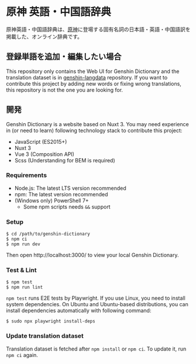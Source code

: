 # 原神 英語・中国語辞典

原神英語・中国語辞典は、[原神](https://genshin.hoyoverse.com/)に登場する固有名詞の日本語・英語・中国語訳を掲載した、オンライン辞典です。

## 登録単語を追加・編集したい場合

This repository only contains the Web UI for Genshin Dictionary and the translation dataset is in [genshin-langdata](https://github.com/xicri/genshin-langdata) repository. If you want to contribute this project by adding new words or fixing wrong translations, this repository is not the one you are looking for.

## 開発

Genshin Dictionary is a website based on Nuxt 3. You may need experience in (or need to learn) following technology stack to contribute this project:

- JavaScript (ES2015+)
- Nuxt 3
- Vue 3 (Composition API)
- Scss (Understanding for BEM is required)

### Requirements

- Node.js: The latest LTS version recommended
- npm: The latest version recommended
- (Windows only) PowerShell 7+
    - Some npm scripts needs `&&` support

### Setup

```shell
$ cd /path/to/genshin-dictionary
$ npm ci
$ npm run dev
```

Then open http://localhost:3000/ to view your local Genshin Dictionary.

### Test &amp; Lint

```shell
$ npm test
$ npm run lint
```

`npm test` runs E2E tests by Playwright. If you use Linux, you need to install system dependencies. On Ubuntu and Ubuntu-based distributions, you can install dependencies automatically with following command:

```shell
$ sudo npx playwright install-deps
```

### Update translation dataset

Translation dataset is fetched after `npm install` or `npm ci`. To update it, run `npm ci` again.

